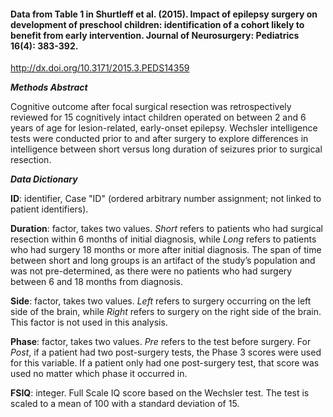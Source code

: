 #### Data from Table 1 in Shurtleff et al. (2015). Impact of epilepsy surgery on development of preschool children: identification of a cohort likely to benefit from early intervention. Journal of Neurosurgery: Pediatrics 16(4): 383-392. 

http://dx.doi.org/10.3171/2015.3.PEDS14359

***Methods Abstract***

Cognitive outcome after focal surgical resection was retrospectively reviewed for 15 cognitively intact children operated on between 2 and 6 years of age for lesion-related, early-onset epilepsy. Wechsler intelligence tests were conducted prior to and after surgery to explore differences in intelligence between short versus long duration of seizures prior to surgical resection.

***Data Dictionary***

**ID**: identifier, Case "ID" (ordered arbitrary number assignment; not linked to patient identifiers).

**Duration**: factor, takes two values. *Short* refers to patients who had surgical resection within 6 months of initial diagnosis, while *Long* refers to patients who had surgery 18 months or more after initial diagnosis. The span of time between short and long groups is an artifact of the study’s population and was not pre-determined, as there were no patients who had surgery between 6 and 18 months from diagnosis.

**Side**: factor, takes two values. *Left* refers to surgery occurring on the left side of the brain, while *Right* refers to surgery on the right side of the brain. This factor is not used in this analysis.

**Phase**: factor, takes two values. *Pre* refers to the test before surgery. For *Post*, if a patient had two post-surgery tests, the Phase 3 scores were used for this variable. If a patient only had one post-surgery test, that score was used no matter which phase it occurred in.

**FSIQ**: integer. Full Scale IQ score based on the Wechsler test. The test is scaled to a mean of 100 with a standard deviation of 15.
